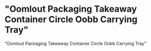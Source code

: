 # "Oomlout Packaging Takeaway Container Circle Oobb Carrying Tray"
"Oomlout Packaging Takeaway Container Circle Oobb Carrying Tray"  
  





















